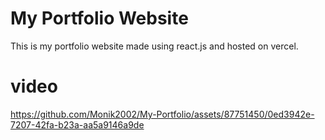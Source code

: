 # My Portfolio Website

This is my portfolio website made using react.js and hosted on vercel.

# video 
https://github.com/Monik2002/My-Portfolio/assets/87751450/0ed3942e-7207-42fa-b23a-aa5a9146a9de


